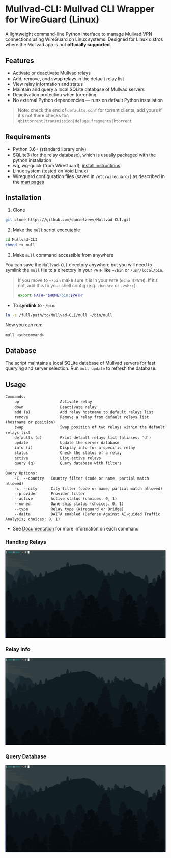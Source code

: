 # Mullvad-CLI: Mullvad CLI Wrapper for WireGuard (Linux)
A lightweight command-line Python interface to manage Mullvad VPN connections using WireGuard on Linux systems.
Designed for Linux distros where the Mullvad app is not __officially supported__.

## Features
- Activate or deactivate Mullvad relays
- Add, remove, and swap relays in the default relay list
- View relay information and status
- Maintain and query a local SQLite database of Mullvad servers
- Deactivation protection when torrenting  
- No external Python dependencies — runs on default Python installation

 > Note: check the end of `defaults.conf` for torrent clients, add yours if it's not there
 > checks for: `qbittorrent|transmission|deluge|fragments|ktorrent`


## Requirements
- Python 3.6+ (standard library only)
- SQLite3 (for the relay database), which is usually packaged with the python installation
- wg, wg-quick (from WireGuard), [install instructions](https://www.wireguard.com/install/)
- Linux system (tested on [Void Linux](https://voidlinux.org/))
- Wireguard configuration files (saved in `/etc/wireguard/`) as described in the [man pages](https://www.man7.org/linux/man-pages/man8/wg-quick.8.html)

## Installation

1) Clone
```bash
git clone https://github.com/danielzeev/Mullvad-CLI.git
```
2) Make the `mull` script executable
```bash
cd Mullvad-CLI
chmod +x mull
```
3) Make `mull` command accessible from anywhere

You can save the `Mullvad-CLI` directory anywhere but you will need to symlink the `mull` file to a directory in your `PATH` like `~/bin` or `/usr/local/bin`. 
> If you move to `~/bin` make sure it is in your `PATH` (`echo $PATH`). If it’s not, add this to your shell config (e.g. `.bashrc` or `.zshrc`):
> ```bash
> export PATH="$HOME/bin:$PATH"
> ```

- To __symlink__ to `~/bin`:
```bash
ln -s /full/path/to/Mullvad-CLI/mull ~/bin/mull
```

Now you can run:
```bash
mull <subcommand>
```

## Database
The script maintains a local SQLite database of Mullvad servers for fast querying and server selection. Run `mull update` to refresh the database.


## Usage

```
Commands:  
    up                  Activate relay
    down                Deactivate relay
    add (a)             Add relay hostname to default relays list
    remove              Remove a relay from default relays list (hostname or position)
    swap                Swap position of two relays within the default relays list
    defaults (d)        Print default relays list (aliases: 'd')
    update              Update the server database
    info (i)            Display info for a specific relay
    status              Check the status of a relay
    active              List active relays
    query (q)           Query database with filters

Query Options:
    -C, --country   Country filter (code or name, partial match allowed)
    -c, --city      City filter (code or name, partial match allowed)
    --provider      Provider filter
    --active        Active status (choices: 0, 1)
    --owned         Ownership status (choices: 0, 1)
    --type          Relay type (Wireguard or Bridge)
    --daita         DAITA enabled (Defense Against AI-guided Traffic Analysis; choices: 0, 1)
```
- See [Documentation](documentation.md) for more information on each command


### Handling Relays
![Handle Relay](assets/handle_relay.gif)

### Relay Info
![Info](assets/info.gif)

### Query Database
![query](assets/query.gif)